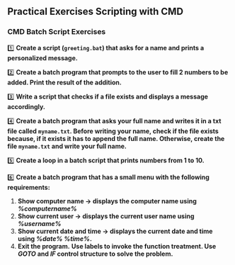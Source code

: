 ## Practical Exercises Scripting with CMD

### CMD Batch Script Exercises

1️⃣ **Create a script (`greeting.bat`) that asks for a name and prints a personalized message.**

2️⃣ **Create a batch program that prompts to the user to fill 2 numbers to be added. Print the result of the addition.**

3️⃣ **Write a script that checks if a file exists and displays a message accordingly.**

4️⃣ **Create a batch program that asks your full name and writes it in a txt file called `myname.txt`. Before writing your name, check if the file exists because, if it exists it has to append the full name. Otherwise, create the file `myname.txt` and write your full name.**

5️⃣ **Create a loop in a batch script that prints numbers from 1 to 10.**

6️⃣ **Create a batch program that has a small menu with the following requirements:**
1. **Show computer name → displays the computer name using *%computername%***
2. **Show current user → displays the current user name using *%username%***
3. **Show current date and time → displays the current date and time using *%date% %time%*.**
4. **Exit the program.**
**Use labels to invoke the function treatment. Use *GOTO* and *IF* control structure to solve the problem.**

